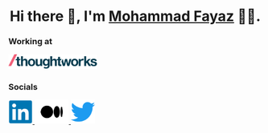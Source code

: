 <h1 align="center"> Hi there 👋, I'm <a href="https://mohammadfayaz.in">Mohammad Fayaz</a> 🧑‍💻. </h1>

### Working at
<img src="./tw.png" width="35%" />

### Socials

<a href="https://linkedin.com/in/fayaz07"><img src="https://raw.githubusercontent.com/devicons/devicon/master/icons/linkedin/linkedin-original.svg" height="48" width="48" /> </a> <a href="https://medium.com/@fayaz07"><img src="./medium.png" height="48" /> </a> <a href="https://twitter.com/fayaz_7_"><img src="https://raw.githubusercontent.com/devicons/devicon/master/icons/twitter/twitter-original.svg" height="48" /> </a>
